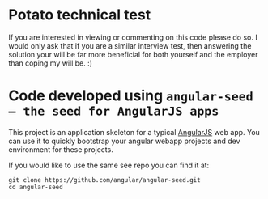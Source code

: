 # Potato technical test

If you are interested in viewing or commenting on this code please do so. I would only ask that if you are a similar
interview test, then answering the solution your will be far more beneficial for both yourself and the employer than
coping my will be. :)

# Code developed using `angular-seed — the seed for AngularJS apps`

This project is an application skeleton for a typical [AngularJS](http://angularjs.org/) web app.
You can use it to quickly bootstrap your angular webapp projects and dev environment for these
projects.

If you would like to use the same see repo you can find it at:

```
git clone https://github.com/angular/angular-seed.git
cd angular-seed
```